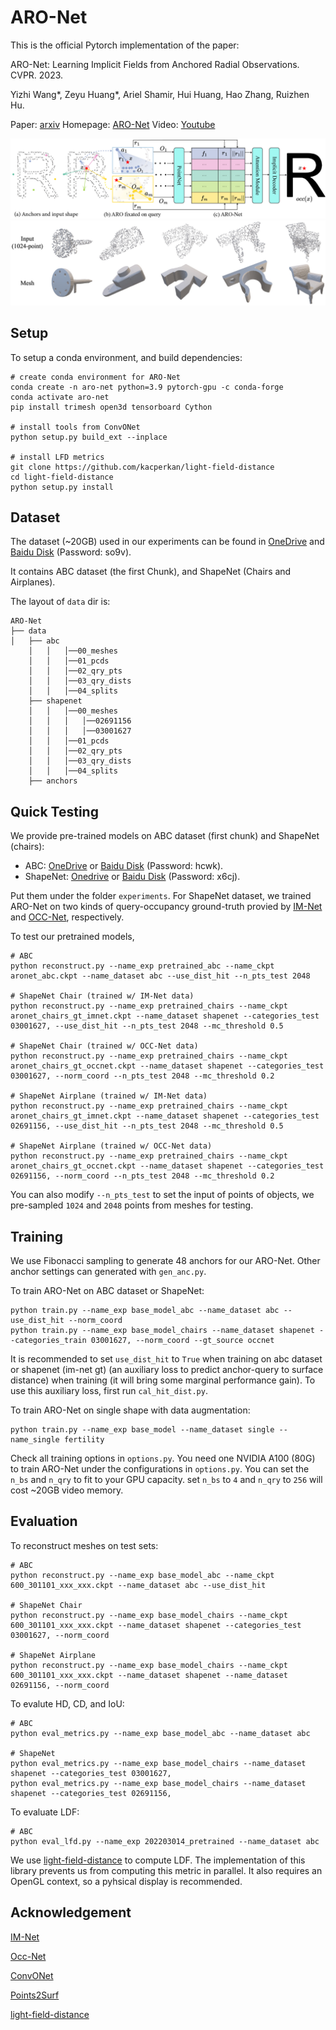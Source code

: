 # ARO-Net

This is the official Pytorch implementation of the paper:

ARO-Net: Learning Implicit Fields from Anchored Radial Observations. CVPR. 2023.

Yizhi Wang*, Zeyu Huang*, Ariel Shamir, Hui Huang, Hao Zhang, Ruizhen Hu.

Paper: [arxiv](https://arxiv.org/abs/2212.10275)
Homepage: [ARO-Net](https://vcc.tech/research/2023/ARO-Net)
Video: [Youtube](https://www.youtube.com/watch?v=RVoOkgbi9lk&t=5s)

<img src='imgs/aro-net.jpg'/>

<img src='imgs/aro_net_demo.jpg'/>

## Setup

To setup a conda environment, and build dependencies:
```
# create conda environment for ARO-Net
conda create -n aro-net python=3.9 pytorch-gpu -c conda-forge
conda activate aro-net
pip install trimesh open3d tensorboard Cython

# install tools from ConvONet
python setup.py build_ext --inplace

# install LFD metrics
git clone https://github.com/kacperkan/light-field-distance
cd light-field-distance
python setup.py install
```

## Dataset

The dataset (~20GB) used in our experiments can be found in [OneDrive](https://1drv.ms/u/s!AkDQSKsmQQCghcQfKvYspGIW031LeA?e=NDzEi6) and [Baidu Disk](https://pan.baidu.com/s/1xHF79UFiHZJjx9J44V4lYA) (Password: so9v).

It contains ABC dataset (the first Chunk), and ShapeNet (Chairs and Airplanes).

The layout of ``data`` dir is: 

```
ARO-Net
├── data
│   ├── abc
    │   │   │──00_meshes
    │   │   │──01_pcds
    │   │   │──02_qry_pts
    │   │   │──03_qry_dists
    │   │   │──04_splits        
    ├── shapenet
    │   │   │──00_meshes
    │   │   │   │──02691156
    │   │   │   │──03001627      
    │   │   │──01_pcds
    │   │   │──02_qry_pts
    │   │   │──03_qry_dists
    │   │   │──04_splits            
    ├── anchors
```

## Quick Testing

We provide pre-trained models on ABC dataset (first chunk) and ShapeNet (chairs):

- ABC: [OneDrive](https://1drv.ms/f/s!AkDQSKsmQQCghcNfVnUQWiaw5mY59Q?e=xa5cZ9) or [Baidu Disk](https://pan.baidu.com/s/1qiVKt7SvXIoKBfQJEv2Z1g) (Password: hcwk).
- ShapeNet: [Onedrive](https://1drv.ms/f/s!AkDQSKsmQQCghcNggvV_2b0kuexCaw?e=gjAOHj) or [Baidu Disk](https://pan.baidu.com/s/14CzMY_Q8DF8xXZbfOVw9JA) (Password: x6cj).

Put them under the folder `experiments`. For ShapeNet dataset, we trained ARO-Net on two kinds of query-occupancy ground-truth provied by [IM-Net](https://github.com/czq142857/IM-NET-pytorch) and [OCC-Net](https://github.com/autonomousvision/occupancy_networks), respectively.

To test our pretrained models,
```
# ABC
python reconstruct.py --name_exp pretrained_abc --name_ckpt aronet_abc.ckpt --name_dataset abc --use_dist_hit --n_pts_test 2048

# ShapeNet Chair (trained w/ IM-Net data)
python reconstruct.py --name_exp pretrained_chairs --name_ckpt aronet_chairs_gt_imnet.ckpt --name_dataset shapenet --categories_test 03001627, --use_dist_hit --n_pts_test 2048 --mc_threshold 0.5

# ShapeNet Chair (trained w/ OCC-Net data)
python reconstruct.py --name_exp pretrained_chairs --name_ckpt aronet_chairs_gt_occnet.ckpt --name_dataset shapenet --categories_test 03001627, --norm_coord --n_pts_test 2048 --mc_threshold 0.2

# ShapeNet Airplane (trained w/ IM-Net data)
python reconstruct.py --name_exp pretrained_chairs --name_ckpt aronet_chairs_gt_imnet.ckpt --name_dataset shapenet --categories_test 02691156, --use_dist_hit --n_pts_test 2048 --mc_threshold 0.5

# ShapeNet Airplane (trained w/ OCC-Net data)
python reconstruct.py --name_exp pretrained_chairs --name_ckpt aronet_chairs_gt_occnet.ckpt --name_dataset shapenet --categories_test 02691156, --norm_coord --n_pts_test 2048 --mc_threshold 0.2

```
You can also modify `--n_pts_test` to set the input of points of objects, we pre-sampled `1024` and `2048` points from meshes for testing.

## Training

We use Fibonacci sampling to generate 48 anchors for our ARO-Net. Other anchor settings can generated with `gen_anc.py`.

To train ARO-Net on ABC dataset or ShapeNet:
```
python train.py --name_exp base_model_abc --name_dataset abc --use_dist_hit --norm_coord
python train.py --name_exp base_model_chairs --name_dataset shapenet --categories_train 03001627, --norm_coord --gt_source occnet
```
It is recommended to set `use_dist_hit` to `True` when training on abc dataset or shapenet (im-net gt) (an auxiliary loss to predict anchor-query to surface distance) when training (it will bring some marginal performance gain). To use this auxiliary loss, first run `cal_hit_dist.py`.

To train ARO-Net on single shape with data augmentation:
```
python train.py --name_exp base_model --name_dataset single --name_single fertility
```

Check all training options in `options.py`. You need one NVIDIA A100 (80G) to train ARO-Net under the configurations in `options.py`. You can set the `n_bs` and `n_qry` to fit to your GPU capacity. set `n_bs` to `4` and `n_qry` to `256` will cost ~20GB video memory.

## Evaluation

To reconstruct meshes on test sets:
```
# ABC
python reconstruct.py --name_exp base_model_abc --name_ckpt 600_301101_xxx_xxx.ckpt --name_dataset abc --use_dist_hit

# ShapeNet Chair
python reconstruct.py --name_exp base_model_chairs --name_ckpt 600_301101_xxx_xxx.ckpt --name_dataset shapenet --categories_test 03001627, --norm_coord

# ShapeNet Airplane
python reconstruct.py --name_exp base_model_chairs --name_ckpt 600_301101_xxx_xxx.ckpt --name_dataset shapenet --name_dataset 02691156, --norm_coord
```

To evalute HD, CD, and IoU:
```
# ABC
python eval_metrics.py --name_exp base_model_abc --name_dataset abc

# ShapeNet
python eval_metrics.py --name_exp base_model_chairs --name_dataset shapenet --categories_test 03001627,
python eval_metrics.py --name_exp base_model_chairs --name_dataset shapenet --categories_test 02691156,
```

To evaluate LDF:
```
# ABC
python eval_lfd.py --name_exp 202203014_pretrained --name_dataset abc
```
We use [light-field-distance](https://github.com/kacperkan/light-field-distance) to compute LDF. The implementation of this library prevents us from computing this metric in parallel. It also requires an OpenGL context, so a pyhsical display is recommended. 


## Acknowledgement

[IM-Net](https://github.com/czq142857/IM-NET-pytorch)

[Occ-Net](https://github.com/autonomousvision/occupancy_networks)

[ConvONet](https://pengsongyou.github.io/conv_onet)

[Points2Surf](https://github.com/ErlerPhilipp/points2surf)

[light-field-distance](https://github.com/kacperkan/light-field-distance)

